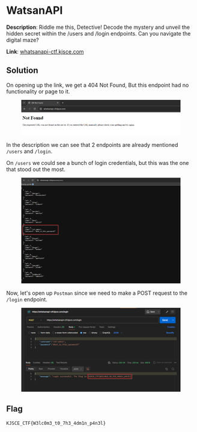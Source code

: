 # WatsanAPI

**Description**: Riddle me this, Detective! Decode the mystery and unveil the hidden secret within the /users and /login endpoints. Can you navigate the digital maze?

**Link**: [whatsanapi-ctf.kjsce.com](https://whatsanapi-ctf.kjsce.com)

## Solution

On opening up the link, we get a 404 Not Found, But this endpoint had no functionality or page to it.

<figure><img src="./imgs/page.png"></figure>

In the description we can see that 2 endpoints are already mentioned `/users` and `/login`. 

On `/users` we could see a bunch of login credentials, but this was the one that stood out the most.

<figure><img src="./imgs/users.png"></figure>

Now, let's open up `Postman` since we need to make a POST request to the `/login` endpoint.

<figure><img src="./imgs/flag.png"></figure>

## Flag
```
KJSCE_CTF{W3lc0m3_t0_7h3_4dm1n_p4n3l}
```